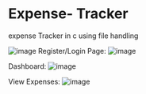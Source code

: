 # Expense- Tracker
expense Tracker in c using file handling

![image](https://github.com/nehachristma/expense-manager-/assets/69244702/cd13d552-0380-4098-b62b-803fc3692316)
Register/Login Page:
![image](https://github.com/nehachristma/expense-manager-/assets/69244702/6ef26079-1c04-4674-bbb1-1ecf63b0e0d1)

Dashboard:
![image](https://github.com/nehachristma/expense-manager-/assets/69244702/b8038145-eb60-45d5-9e34-651fa90923e0)

View Expenses:
![image](https://github.com/nehachristma/expense-manager-/assets/69244702/9779f170-33e3-4b19-b4ba-aff502c1126f)

